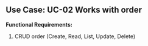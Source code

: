 ## Use Case: UC-02 Works with order

**Functional Requirements:**

1. CRUD order (Create, Read, List, Update, Delete)
